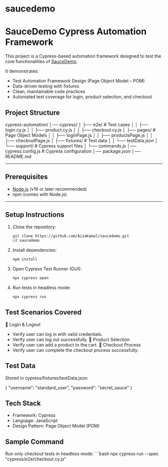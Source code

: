 # saucedemo

# SauceDemo Cypress Automation Framework

This project is a Cypress-based automation framework designed to test the core functionalities of [SauceDemo](https://www.saucedemo.com/).  

It demonstrates:  
- Test Automation Framework Design (Page Object Model – POM)  
- Data-driven testing with fixtures  
- Clean, maintainable code practices  
- Automated test coverage for login, product selection, and checkout  

## Project Structure
cypress-automation/
│── cypress/
│   ├── e2e/                # Test cases
│   │   ├── login.cy.js
│   │   ├── product.cy.js
│   │   ├── checkout.cy.js
│   ├── pages/              # Page Object Models
│   │   ├── loginPage.js
│   │   ├── productsPage.js
│   │   ├── checkoutPage.js
│   ├── fixtures/           # Test data
│   │   └── testData.json
│   └── support/            # Cypress support files
│       └── commands.js
│── cypress.config.js       # Cypress configuration
│── package.json
│── README.md

---

## Prerequisites
- [Node.js](https://nodejs.org/) (v16 or later recommended)  
- npm (comes with Node.js)  

---

## Setup Instructions
1. Clone the repository:
   ```bash
   git clone https://github.com/AizaKamal/saucedemo.git
   cd saucedemo
2. Install dependencies:
    ```bash
    npm install
3. Open Cypress Test Runner (GUI):
    ```bash
    npx cypress open
4. Run tests in headless mode:
    ```bash
    npx cypress run

## Test Scenarios Covered

🔹 Login & Logout
- Verify user can log in with valid credentials.
- Verify user can log out successfully.
🔹 Product Selection
- Verify user can add a product to the cart.
🔹 Checkout Process
- Verify user can complete the checkout process successfully.


## Test Data
Stored in cypress/fixtures/testData.json:

{
  "username": "standard_user",
  "password": "secret_sauce"
}

## Tech Stack
- Framework: Cypress
- Language: JavaScript
- Design Pattern: Page Object Model (POM)

## Sample Command
Run only checkout tests in headless mode:
    ```bash
npx cypress run --spec "cypress/e2e/checkout.cy.js"
